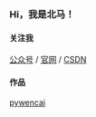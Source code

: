 
### Hi，我是北马！

#### 关注我

[公众号](./qrcode.png) / [官网](https://beima.xyz) / [CSDN](https://blog.csdn.net/u010214511)

#### 作品

[pywencai](https://github.com/zsrl/pywencai)